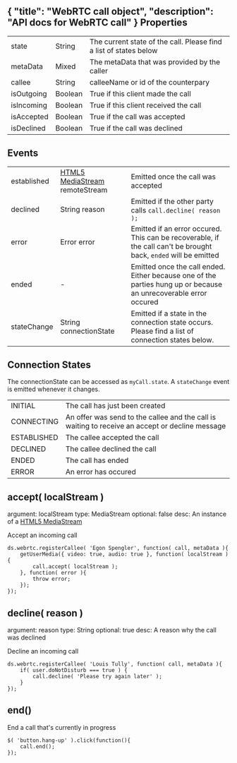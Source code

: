 {
	"title": "WebRTC call object",
	"description": "API docs for WebRTC call"
}
Properties
-----------------------------------
<table class="mini">
<tbody>

<tr>
<td>state</td>
<td>String</td>
<td>The current state of the call. Please find a list of states below</td>
</tr>

<tr>
<td>metaData</td>
<td>Mixed</td>
<td>The metaData that was provided by the caller</td>
</tr>

<tr>
<td>callee</td>
<td>String</td>
<td>calleeName or id of the counterpary</td>
</tr>

<tr>
<td>isOutgoing</td>
<td>Boolean</td>
<td>True if this client made the call</td>
</tr>

<tr>
<td>isIncoming</td>
<td>Boolean</td>
<td>True if this client received the call</td>
</tr>

<tr>
<td>isAccepted</td>
<td>Boolean</td>
<td>True if the call was accepted</td>
</tr>

<tr>
<td>isDeclined</td>
<td>Boolean</td>
<td>True if the call was declined</td>
</tr>

</tbody>
</table>

Events
-----------------------------------
<table class="mini">

<tbody>

<tr>
<td>established</td>
<td><a href="https://developer.mozilla.org/en/docs/Web/API/MediaStream">HTML5 MediaStream</a> remoteStream</td>
<td>Emitted once the call was accepted</td>
</tr>

<tr>
<td>declined</td>
<td>String reason</td>
<td>Emitted if the other party calls <code>call.decline( reason );<code> </td>
</tr>

<tr>
<td>error</td>
<td>Error error</td>
<td>Emitted if an error occured. This can be recoverable, if the call can't be brought back, <code>ended</code> will be emitted</td>
</tr>

<tr>
<td>ended</td>
<td>-</td>
<td>Emitted once the call ended. Either because one of the parties hung up or because an unrecoverable error occured</td>
</tr>

<tr>
<td>stateChange</td>
<td>String connectionState</td>
<td>Emitted if a state in the connection state occurs. Please find a list of connection states below.</td>
</tr>

</tbody>
</table>

Connection States
-----------------------------------
The connectionState can be accessed as `myCall.state`. A `stateChange` event is emitted whenever it changes.

<table class="mini">
<tbody>

<tr>
<td>INITIAL</td>
<td>The call has just been created</td>
</tr>

<tr>
<td>CONNECTING</td>
<td>An offer was send to the callee and the call is waiting to receive an accept or decline message</td>
</tr>

<tr>
<td>ESTABLISHED</td>
<td>The callee accepted the call</td>
</tr>

<tr>
<td>DECLINED</td>
<td>The callee declined the call</td>
</tr>

<tr>
<td>ENDED</td>
<td>The call has ended</td>
</tr>

<tr>
<td>ERROR</td>
<td>An error has occured</td>
</tr>

</tbody>
</table>

accept( localStream )
-----------------------
argument: localStream
type: MediaStream
optional: false
desc: An instance of a [HTML5 MediaStream](https://developer.mozilla.org/en/docs/Web/API/MediaStream)

Accept an incoming call

	ds.webrtc.registerCallee( 'Egon Spengler', function( call, metaData ){
		getUserMedia({ video: true, audio: true }, function( localStream ){
			call.accept( localStream );
		}, function( error ){
			throw error;
		});
	});

decline( reason )
-----------------------
argument: reason
type: String
optional: true
desc: A reason why the call was declined

Decline an incoming call

	ds.webrtc.registerCallee( 'Louis Tully', function( call, metaData ){
		if( user.doNotDisturb === true ) {
			call.decline( 'Please try again later' );
		}
	});

end()
-----------------------
End a call that's currently in progress

	$( 'button.hang-up' ).click(function(){
		call.end();
	});

</div>